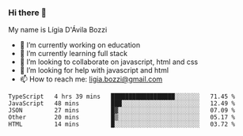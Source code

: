 ### Hi there 👋

My name is Lígia D'Ávila Bozzi

- 🔭 I’m currently working on education
- 🌱 I’m currently learning full stack
- 👯 I’m looking to collaborate on javascript, html and css
- 🤔 I’m looking for help with javascript and html
- 📫 How to reach me: ligia.bozzi@gmail.com

<!--START_SECTION:waka-->
```text
TypeScript   4 hrs 39 mins   ██████████████████░░░░░░░   71.45 % 
JavaScript   48 mins         ███░░░░░░░░░░░░░░░░░░░░░░   12.49 % 
JSON         27 mins         █▓░░░░░░░░░░░░░░░░░░░░░░░   07.09 % 
Other        20 mins         █▒░░░░░░░░░░░░░░░░░░░░░░░   05.17 % 
HTML         14 mins         █░░░░░░░░░░░░░░░░░░░░░░░░   03.72 % 
```
<!--END_SECTION:waka-->

<!--
**ligiadavilabozzi/ligiadavilabozzi** is a ✨ _special_ ✨ repository because its `README.md` (this file) appears on your GitHub profile.
-->


